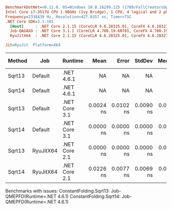 ``` ini

BenchmarkDotNet=v0.12.0, OS=Windows 10.0.16299.125 (1709/FallCreatorsUpdate/Redstone3)
Intel Core i7-3517U CPU 1.90GHz (Ivy Bridge), 1 CPU, 4 logical and 2 physical cores
Frequency=2338439 Hz, Resolution=427.6357 ns, Timer=TSC
.NET Core SDK=3.1.101
  [Host]     : .NET Core 2.1.15 (CoreCLR 4.6.28325.01, CoreFX 4.6.28327.02), X64 RyuJIT
  Job-QAGAXO : .NET Core 3.1.1 (CoreCLR 4.700.19.60701, CoreFX 4.700.19.60801), X64 RyuJIT
  RyuJitX64  : .NET Core 2.1.15 (CoreCLR 4.6.28325.01, CoreFX 4.6.28327.02), X64 RyuJIT

Jit=RyuJit  Platform=X64  

```
| Method |       Job |       Runtime |      Mean |     Error |    StdDev |    Median | Gen 0 | Gen 1 | Gen 2 | Allocated |
|------- |---------- |-------------- |----------:|----------:|----------:|----------:|------:|------:|------:|----------:|
| Sqrt13 |   Default |    .NET 4.6.1 |        NA |        NA |        NA |        NA |     - |     - |     - |         - |
| Sqrt14 |   Default |    .NET 4.6.1 |        NA |        NA |        NA |        NA |     - |     - |     - |         - |
| Sqrt13 |   Default | .NET Core 3.1 | 0.0024 ns | 0.0102 ns | 0.0090 ns | 0.0000 ns |     - |     - |     - |         - |
| Sqrt14 |   Default | .NET Core 3.1 | 0.0000 ns | 0.0000 ns | 0.0000 ns | 0.0000 ns |     - |     - |     - |         - |
| Sqrt13 | RyuJitX64 | .NET Core 2.1 | 0.0000 ns | 0.0000 ns | 0.0000 ns | 0.0000 ns |     - |     - |     - |         - |
| Sqrt14 | RyuJitX64 | .NET Core 2.1 | 0.0226 ns | 0.0077 ns | 0.0069 ns | 0.0221 ns |     - |     - |     - |         - |

Benchmarks with issues:
  ConstantFolding.Sqrt13: Job-QMEPFD(Runtime=.NET 4.6.1)
  ConstantFolding.Sqrt14: Job-QMEPFD(Runtime=.NET 4.6.1)
